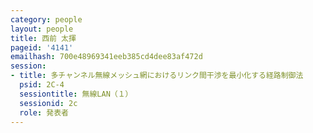```yaml
---
category: people
layout: people
title: 西前 太揮
pageid: '4141'
emailhash: 700e48969341eeb385cd4dee83af472d
session:
- title: 多チャンネル無線メッシュ網におけるリンク間干渉を最小化する経路制御法
  psid: 2C-4
  sessiontitle: 無線LAN（１）
  sessionid: 2c
  role: 発表者
---
```

